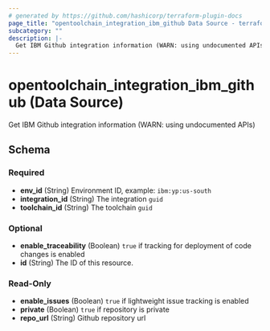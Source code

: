 ```yaml
---
# generated by https://github.com/hashicorp/terraform-plugin-docs
page_title: "opentoolchain_integration_ibm_github Data Source - terraform-provider-opentoolchain"
subcategory: ""
description: |-
  Get IBM Github integration information (WARN: using undocumented APIs)
---
```


# opentoolchain_integration_ibm_github (Data Source)

Get IBM Github integration information (WARN: using undocumented APIs)



<!-- schema generated by tfplugindocs -->
## Schema

### Required

- **env_id** (String) Environment ID, example: `ibm:yp:us-south`
- **integration_id** (String) The integration `guid`
- **toolchain_id** (String) The toolchain `guid`

### Optional

- **enable_traceability** (Boolean) `true` if tracking for deployment of code changes is enabled
- **id** (String) The ID of this resource.

### Read-Only

- **enable_issues** (Boolean) `true` if lightweight issue tracking is enabled
- **private** (Boolean) `true` if repository is private
- **repo_url** (String) Github repository url


